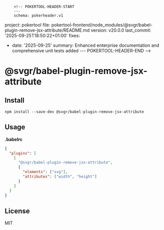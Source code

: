         <!-- POKERTOOL-HEADER-START
        ---
        schema: pokerheader.v1
project: pokertool
file: pokertool-frontend/node_modules/@svgr/babel-plugin-remove-jsx-attribute/README.md
version: v20.0.0
last_commit: '2025-09-25T18:50:22+01:00'
fixes:
- date: '2025-09-25'
  summary: Enhanced enterprise documentation and comprehensive unit tests added
        ---
        POKERTOOL-HEADER-END -->
# @svgr/babel-plugin-remove-jsx-attribute

## Install

```
npm install --save-dev @svgr/babel-plugin-remove-jsx-attribute
```

## Usage

**.babelrc**

```json
{
  "plugins": [
    [
      "@svgr/babel-plugin-remove-jsx-attribute",
      {
        "elements": ["svg"],
        "attributes": ["width", "height"]
      }
    ]
  ]
}
```

## License

MIT

